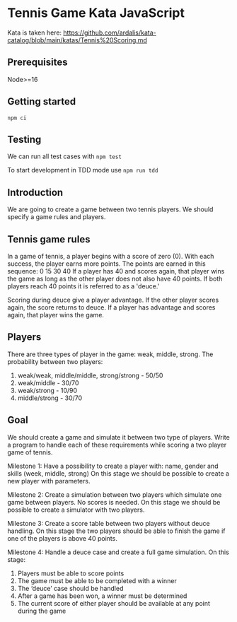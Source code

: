 # Tennis Game Kata JavaScript
Kata is taken here: https://github.com/ardalis/kata-catalog/blob/main/katas/Tennis%20Scoring.md

## Prerequisites
Node>=16

## Getting started
```
npm ci
```

## Testing
We can run all test cases with `npm test`

To start development in TDD mode use `npm run tdd`

## Introduction
We are going to create a game between two tennis players.
We should specify a game rules and players.

## Tennis game rules
In a game of tennis, a player begins with a score of zero (0). With each success, the player earns more points. The points are earned in this sequence:
0
15
30
40
If a player has 40 and scores again, that player wins the game as long as the other player does not also have 40 points. If both players reach 40 points it is referred to as a 'deuce.'

Scoring during deuce give a player advantage. If the other player scores again, the score returns to deuce. If a player has advantage and scores again, that player wins the game.

## Players
There are three types of player in the game: weak, middle, strong.
The probability between two players:
1. weak/weak, middle/middle, strong/strong - 50/50
2. weak/middle - 30/70
3. weak/strong - 10/90
4. middle/strong - 30/70

## Goal
We should create a game and simulate it between two type of players.
Write a program to handle each of these requirements while scoring a two player game of tennis.

Milestone 1:
Have a possibility to create a player with: name, gender and skills (week, middle, strong)
On this stage we should be possible to create a new player with parameters.

Milestone 2:
Create a simulation between two players which simulate one game between players. No scores is needed.
On this stage we should be possible to create a simulator with two players.

Milestone 3:
Create a score table between two players without deuce handling.
On this stage the two players should be able to finish the game if one of the players is above 40 points.

Milestone 4:
Handle a deuce case and create a full game simulation.
On this stage:
1. Players must be able to score points
2. The game must be able to be completed with a winner
3. The ‘deuce’ case should be handled
4. After a game has been won, a winner must be determined
5. The current score of either player should be available at any point during the game
